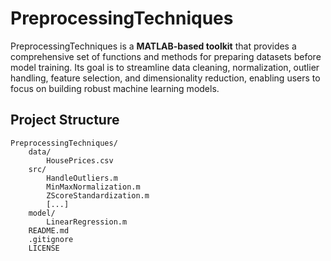 # PreprocessingTechniques

PreprocessingTechniques is a **MATLAB-based toolkit** that provides a comprehensive set of functions and methods for preparing datasets before model training. Its goal is to streamline data cleaning, normalization, outlier handling, feature selection, and dimensionality reduction, enabling users to focus on building robust machine learning models.

## Project Structure

```
PreprocessingTechniques/
    data/
        HousePrices.csv
    src/
        HandleOutliers.m
        MinMaxNormalization.m
        ZScoreStandardization.m
        [...]
    model/
        LinearRegression.m
    README.md
    .gitignore
    LICENSE
```